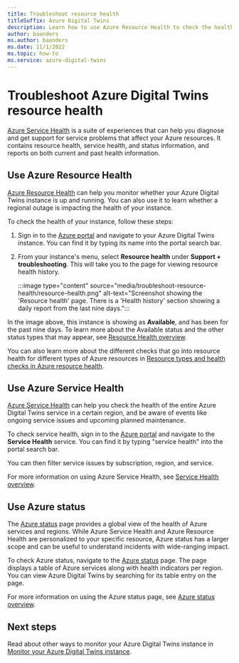 ```yaml
---
title: Troubleshoot resource health
titleSuffix: Azure Digital Twins
description: Learn how to use Azure Resource Health to check the health of your Azure Digital Twins instance.
author: baanders
ms.author: baanders
ms.date: 11/1/2022
ms.topic: how-to
ms.service: azure-digital-twins
---
```


# Troubleshoot Azure Digital Twins resource health

[Azure Service Health](/azure/service-health/) is a suite of experiences that can help you diagnose and get support for service problems that affect your Azure resources. It contains resource health, service health, and status information, and reports on both current and past health information.

## Use Azure Resource Health

[Azure Resource Health](/azure/service-health/resource-health-overview) can help you monitor whether your Azure Digital Twins instance is up and running. You can also use it to learn whether a regional outage is impacting the health of your instance.

To check the health of your instance, follow these steps:

1. Sign in to the [Azure portal](https://portal.azure.com) and navigate to your Azure Digital Twins instance. You can find it by typing its name into the portal search bar. 

2. From your instance's menu, select **Resource health** under **Support + troubleshooting**. This will take you to the page for viewing resource health history. 

    :::image type="content" source="media/troubleshoot-resource-health/resource-health.png" alt-text="Screenshot showing the 'Resource health' page. There is a 'Health history' section showing a daily report from the last nine days.":::

In the image above, this instance is showing as **Available**, and has been for the past nine days. To learn more about the Available status and the other status types that may appear, see [Resource Health overview](/azure/service-health/resource-health-overview).

You can also learn more about the different checks that go into resource health for different types of Azure resources in [Resource types and health checks in Azure resource health](/azure/service-health/resource-health-checks-resource-types).

## Use Azure Service Health

[Azure Service Health](/azure/service-health/service-health-overview) can help you check the health of the entire Azure Digital Twins service in a certain region, and be aware of events like ongoing service issues and upcoming planned maintenance.

To check service health, sign in to the [Azure portal](https://portal.azure.com) and navigate to the **Service Health** service. You can find it by typing "service health" into the portal search bar. 

You can then filter service issues by subscription, region, and service.

For more information on using Azure Service Health, see [Service Health overview](/azure/service-health/service-health-overview).

## Use Azure status

The [Azure status](/azure/service-health/azure-status-overview) page provides a global view of the health of Azure services and regions. While Azure Service Health and Azure Resource Health are personalized to your specific resource, Azure status has a larger scope and can be useful to understand incidents with wide-ranging impact.

To check Azure status, navigate to the [Azure status](https://azure.status.microsoft/status/) page. The page displays a table of Azure services along with health indicators per region. You can view Azure Digital Twins by searching for its table entry on the page.

For more information on using the Azure status page, see [Azure status overview](/azure/service-health/azure-status-overview).

## Next steps

Read about other ways to monitor your Azure Digital Twins instance in [Monitor your Azure Digital Twins instance](how-to-monitor.md).

